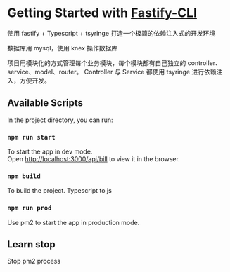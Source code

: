 # Getting Started with [Fastify-CLI](https://www.npmjs.com/package/fastify-cli)

使用 fastify + Typescript + tsyringe 打造一个极简的依赖注入式的开发环境

数据库用 mysql，使用 knex 操作数据库

项目用模块化的方式管理每个业务模块，每个模块都有自己独立的 controller、service、model、router。
Controller 与 Service 都使用 tsyringe 进行依赖注入，方便开发。

## Available Scripts

In the project directory, you can run:

### `npm run start`

To start the app in dev mode.\
Open [http://localhost:3000/api/bill](http://localhost:3000/api/bill) to view it in the browser.

### `npm build`

To build the project. Typescript to js

### `npm run prod`

Use pm2 to start the app in production mode.

## Learn stop

Stop pm2 process

